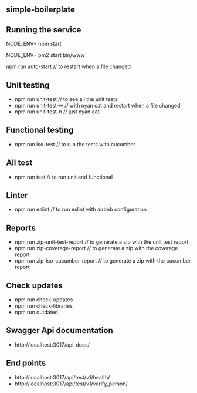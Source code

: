 simple-boilerplate
---------------------

Running the service
---------------------
NODE_ENV=<environment-name> npm start

NODE_ENV=<environment-name> pm2 start bin/www

npm run auto-start   // to restart when  a file changed
 
Unit testing
---------------------
* npm run unit-test  // to see  all  the unit tests
* npm run unit-test-w  // with nyan cat and   restart when a file  changed
* npm run unit-test-n  // just nyan cat


Functional testing
---------------------
* npm run iso-test // to run  the tests with cucumber

All test
---------------------
* npm run test // to run   unit and functional

Linter
---------------------
* npm run eslint // to run  eslint  with  airbnb configuration

Reports
---------------------
* npm run zip-unit-test-report // to  generate a zip with the unit test report
* npm run zip-coverage-report // to  generate a zip with the coverage report
* npm run zip-iso-cucumber-report // to  generate a zip with the cucumber report

Check updates
---------------------
* npm run check-updates
* npm run check-libraries
* npm run outdated

Swagger Api documentation
---------------------
* http://localhost:3017/api-docs/


End points
---------------------
* http://localhost:3017/api/test/v1/health/
* http://localhost:3017/api/test/v1/verify_person/


